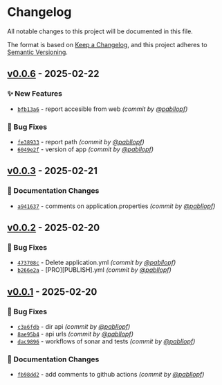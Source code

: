 # Changelog
All notable changes to this project will be documented in this file.

The format is based on [Keep a Changelog](https://keepachangelog.com/en/1.0.0/),
and this project adheres to [Semantic Versioning](https://semver.org/spec/v2.0.0.html).

## [v0.0.6] - 2025-02-22
### :sparkles: New Features
- [`bfb13a6`](https://github.com/pabllopf/ECommercePrice-Technical-Lead-Challenge-of-Inditex-BCNC-Group/commit/bfb13a67761dde3c3c26b61f407beb51883bece7) - report accesible from web *(commit by [@pabllopf](https://github.com/pabllopf))*

### :bug: Bug Fixes
- [`fe38933`](https://github.com/pabllopf/ECommercePrice-Technical-Lead-Challenge-of-Inditex-BCNC-Group/commit/fe389330557594720721bf229379e92744f0acac) - report path *(commit by [@pabllopf](https://github.com/pabllopf))*
- [`6049e2f`](https://github.com/pabllopf/ECommercePrice-Technical-Lead-Challenge-of-Inditex-BCNC-Group/commit/6049e2f6f9128f47c119b79862e442d83c083706) - version of app *(commit by [@pabllopf](https://github.com/pabllopf))*


## [v0.0.3] - 2025-02-21
### :memo: Documentation Changes
- [`a941637`](https://github.com/pabllopf/ECommercePrice-Technical-Lead-Challenge-of-Inditex-BCNC-Group/commit/a94163725a89dedf5923094b79d97664c5b517dd) - comments on application.properties *(commit by [@pabllopf](https://github.com/pabllopf))*


## [v0.0.2] - 2025-02-20
### :bug: Bug Fixes
- [`473708c`](https://github.com/pabllopf/ECommercePrice-Technical-Lead-Challenge-of-Inditex-BCNC-Group/commit/473708c99f01248bd6a758ded2e6d7580af70522) - Delete application.yml *(commit by [@pabllopf](https://github.com/pabllopf))*
- [`b266e2a`](https://github.com/pabllopf/ECommercePrice-Technical-Lead-Challenge-of-Inditex-BCNC-Group/commit/b266e2aa5de2d6e71f2e07bdeb541b98cddc4aaf) - [PRO][PUBLISH].yml *(commit by [@pabllopf](https://github.com/pabllopf))*


## [v0.0.1] - 2025-02-20
### :bug: Bug Fixes
- [`c3a6fdb`](https://github.com/pabllopf/ECommercePrice-Technical-Lead-Challenge-of-Inditex-BCNC-Group/commit/c3a6fdb0f71f5f4ab5c6651cf988ec50b703e4c3) - dir api *(commit by [@pabllopf](https://github.com/pabllopf))*
- [`8ae95b4`](https://github.com/pabllopf/ECommercePrice-Technical-Lead-Challenge-of-Inditex-BCNC-Group/commit/8ae95b486443c00bcad20a254f54210e1b5abafb) - api urls *(commit by [@pabllopf](https://github.com/pabllopf))*
- [`dac9896`](https://github.com/pabllopf/ECommercePrice-Technical-Lead-Challenge-of-Inditex-BCNC-Group/commit/dac989674d32bb1ba2c72b0cd2f70882800286e6) - workflows of sonar and tests *(commit by [@pabllopf](https://github.com/pabllopf))*

### :memo: Documentation Changes
- [`fb98dd2`](https://github.com/pabllopf/ECommercePrice-Technical-Lead-Challenge-of-Inditex-BCNC-Group/commit/fb98dd20352111969931ffe79737ec7c7e7a7930) - add comments to github actions *(commit by [@pabllopf](https://github.com/pabllopf))*

[v0.0.1]: https://github.com/pabllopf/ECommercePrice-Technical-Lead-Challenge-of-Inditex-BCNC-Group/compare/v0.0.0...v0.0.1
[v0.0.2]: https://github.com/pabllopf/ECommercePrice-Technical-Lead-Challenge-of-Inditex-BCNC-Group/compare/v0.0.1...v0.0.2
[v0.0.3]: https://github.com/pabllopf/ECommercePrice-Technical-Lead-Challenge-of-Inditex-BCNC-Group/compare/v0.0.2...v0.0.3
[v0.0.6]: https://github.com/pabllopf/ECommercePrice-Technical-Lead-Challenge-of-Inditex-BCNC-Group/compare/v0.0.5...v0.0.6
